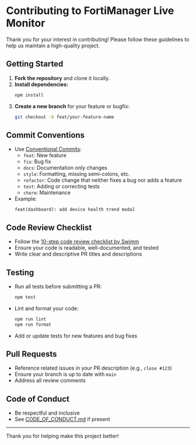 # Contributing to FortiManager Live Monitor

Thank you for your interest in contributing! Please follow these guidelines to help us maintain a high-quality project.

## Getting Started

1. **Fork the repository** and clone it locally.
2. **Install dependencies:**
   ```sh
   npm install
   ```
3. **Create a new branch** for your feature or bugfix:
   ```sh
   git checkout -b feat/your-feature-name
   ```

## Commit Conventions

- Use [Conventional Commits](https://www.conventionalcommits.org/en/v1.0.0/):
  - `feat`: New feature
  - `fix`: Bug fix
  - `docs`: Documentation only changes
  - `style`: Formatting, missing semi-colons, etc.
  - `refactor`: Code change that neither fixes a bug nor adds a feature
  - `test`: Adding or correcting tests
  - `chore`: Maintenance
- Example:
  ```
  feat(dashboard): add device health trend modal
  ```

## Code Review Checklist
- Follow the [10-step code review checklist by Swimm](https://swimm.io/learn/code-reviews/ultimate-10-step-code-review-checklist)
- Ensure your code is readable, well-documented, and tested
- Write clear and descriptive PR titles and descriptions

## Testing
- Run all tests before submitting a PR:
  ```sh
  npm test
  ```
- Lint and format your code:
  ```sh
  npm run lint
  npm run format
  ```
- Add or update tests for new features and bug fixes

## Pull Requests
- Reference related issues in your PR description (e.g., `close #123`)
- Ensure your branch is up to date with `main`
- Address all review comments

## Code of Conduct
- Be respectful and inclusive
- See [CODE_OF_CONDUCT.md](CODE_OF_CONDUCT.md) if present

---
Thank you for helping make this project better! 